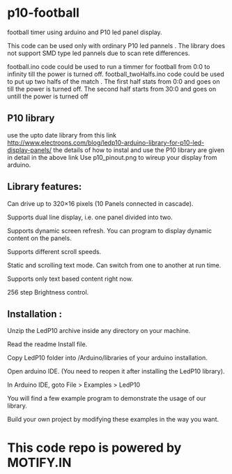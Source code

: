 # p10-football
football timer using arduino and  P10 led panel display.

This code can be used only with ordinary P10 led pannels . The library does not support SMD type led pannels due to scan rete differences.

football.ino code could be used to run a timmer for football from 0:0 to infinity till the power is turned off.
football_twoHalfs.ino code could be used to put up two halfs of the match . The first half stats from 0:0 and goes on till the power is turned off. The second half starts from 30:0 and goes on untill the power is turned off


## P10 library
use the upto date library from this link http://www.electroons.com/blog/ledp10-arduino-library-for-p10-led-display-panels/
the details of how to instal and use the P10 library are given in detail in the above link
Use p10_pinout.png to wireup your display from arduino.

## Library features:
 
Can drive up to 320×16 pixels (10 Panels connected in cascade).

Supports dual line display, i.e. one panel divided into two.

Supports dynamic screen refresh. You can program to display dynamic content on the panels.

Supports different scroll speeds.

Static and scrolling text mode. Can switch from one to another at run time.

Supports only text based content right now.

256 step Brightness control.

## Installation :

Unzip the LedP10 archive inside any directory on your machine.

Read the readme Install file.

Copy LedP10 folder into /Arduino/libraries of your arduino installation.

Open arduino IDE. (You need to reopen it after installing the LedP10 library).

In Arduino IDE, goto File > Examples > LedP10

You will find a few example program to demonstrate the usage of our library.

Build your own project by modifying these examples in the way you want.


# This code repo is powered by MOTIFY.IN
